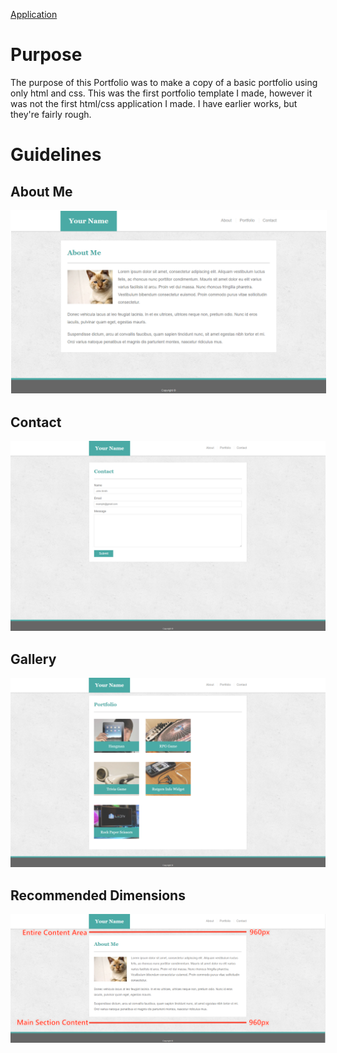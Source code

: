 [Application](https://cragady.github.io/)

# Purpose

The purpose of this Portfolio was to make a copy of a basic portfolio using only html and css. This was the first portfolio template I made, however it was not the first html/css application I made. I have earlier works, but they're fairly rough.

# Guidelines

## About Me

<kbd><img src="assets/images/portfolio-about-me.png" style="border: 1px solid white"></kbd>

## Contact

<kbd><img src="assets/images/portfolio-contact.png"></kbd>

## Gallery 

<kbd><img src="assets/images/portfolio-gallery.png"></kbd>

## Recommended Dimensions

<kbd><img src="assets/images/Recommended-Dimensions.png"></kbd>